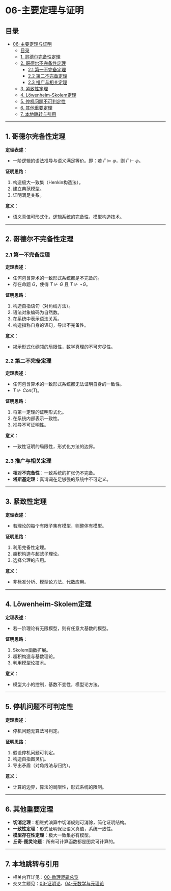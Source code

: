# 06-主要定理与证明

## 目录

- [06-主要定理与证明](#06-主要定理与证明)
  - [目录](#目录)
  - [1. 哥德尔完备性定理](#1-哥德尔完备性定理)
  - [2. 哥德尔不完备性定理](#2-哥德尔不完备性定理)
    - [2.1 第一不完备定理](#21-第一不完备定理)
    - [2.2 第二不完备定理](#22-第二不完备定理)
    - [2.3 推广与相关定理](#23-推广与相关定理)
  - [3. 紧致性定理](#3-紧致性定理)
  - [4. Löwenheim-Skolem定理](#4-löwenheim-skolem定理)
  - [5. 停机问题不可判定性](#5-停机问题不可判定性)
  - [6. 其他重要定理](#6-其他重要定理)
  - [7. 本地跳转与引用](#7-本地跳转与引用)

---

## 1. 哥德尔完备性定理

**定理表述**：

- 一阶逻辑的语法推导与语义满足等价。即：若 $\Gamma \models \varphi$，则 $\Gamma \vdash \varphi$。

**证明思路**：

1. 构造极大一致集（Henkin构造法）。
2. 建立典范模型。
3. 证明满足关系。

**意义**：

- 语义真值可形式化，逻辑系统的完备性，模型构造技术。

---

## 2. 哥德尔不完备性定理

### 2.1 第一不完备定理

**定理表述**：

- 任何包含算术的一致形式系统都是不完备的。
- 存在命题 $G$，使得 $T \nvdash G$ 且 $T \nvdash \neg G$。

**证明思路**：

1. 构造自指语句（对角线方法）。
2. 语法对象编码为自然数。
3. 在系统中表示语法关系。
4. 构造指称自身的语句，导出不完备性。

**意义**：

- 揭示形式化纲领的局限性，数学真理的不可穷尽性。

### 2.2 第二不完备定理

**定理表述**：

- 任何包含算术的一致形式系统都无法证明自身的一致性。
- $T \nvdash Con(T)$。

**证明思路**：

1. 将第一定理的证明形式化。
2. 在系统内部表示一致性。
3. 推导不可证明性。

**意义**：

- 一致性证明的局限性，形式化方法的边界。

### 2.3 推广与相关定理

- **相对不完备性**：一致系统的扩张仍不完备。
- **塔斯基定理**：真谓词在足够强的系统中不可定义。

---

## 3. 紧致性定理

**定理表述**：

- 若理论的每个有限子集有模型，则整体有模型。

**证明思路**：

1. 利用完备性定理。
2. 超积构造与超滤子理论。
3. 选择公理的应用。

**意义**：

- 非标准分析、模型论方法、代数应用。

---

## 4. Löwenheim-Skolem定理

**定理表述**：

- 若一阶理论有无限模型，则有任意大基数的模型。

**证明思路**：

1. Skolem函数扩展。
2. 超积构造与基数理论。
3. 利用模型论技术。

**意义**：

- 模型大小的控制，基数不变性，模型论方法。

---

## 5. 停机问题不可判定性

**定理表述**：

- 停机问题无算法可判定。

**证明思路**：

1. 假设停机问题可判定。
2. 构造自指图灵机。
3. 导出矛盾（对角线法与归约）。

**意义**：

- 计算的边界，算法的局限性，形式系统的限制。

---

## 6. 其他重要定理

- **切消定理**：相继式演算中切消规则可消除，简化证明结构。
- **一致性定理**：形式证明保证语义真值，系统一致性。
- **模型存在性定理**：极大一致集必有模型。
- **丘奇-图灵论题**：所有可计算函数都是图灵可计算的。

---

## 7. 本地跳转与引用

- 相关内容详见：[00-数理逻辑总览](00-数理逻辑总览.md)
- 交叉主题见：[03-证明论](03-证明论.md)、[04-元数学与元理论](04-元数学与元理论.md)
